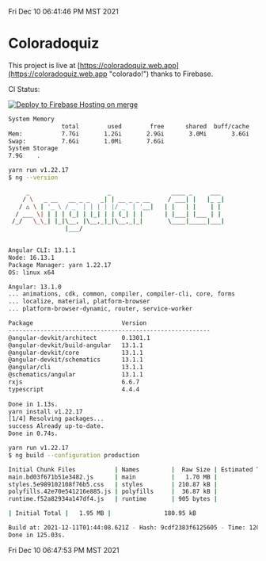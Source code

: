 Fri Dec 10 06:41:46 PM MST 2021

# Coloradoquiz


This project is live at [https://coloradoquiz.web.app](https://coloradoquiz.web.app "colorado!") thanks to Firebase.

CI Status: 

[![Deploy to Firebase Hosting on merge](https://github.com/teamkushal/coloradoquiz/actions/workflows/firebase-hosting-merge.yml/badge.svg)](https://github.com/teamkushal/coloradoquiz/actions/workflows/firebase-hosting-merge.yml)

```bash
System Memory
               total        used        free      shared  buff/cache   available
Mem:           7.7Gi       1.2Gi       2.9Gi       3.0Mi       3.6Gi       6.2Gi
Swap:          7.6Gi       1.0Mi       7.6Gi
System Storage
7.9G	.
```
```bash
yarn run v1.22.17
$ ng --version

     _                      _                 ____ _     ___
    / \   _ __   __ _ _   _| | __ _ _ __     / ___| |   |_ _|
   / △ \ | '_ \ / _` | | | | |/ _` | '__|   | |   | |    | |
  / ___ \| | | | (_| | |_| | | (_| | |      | |___| |___ | |
 /_/   \_\_| |_|\__, |\__,_|_|\__,_|_|       \____|_____|___|
                |___/
    

Angular CLI: 13.1.1
Node: 16.13.1
Package Manager: yarn 1.22.17
OS: linux x64

Angular: 13.1.0
... animations, cdk, common, compiler, compiler-cli, core, forms
... localize, material, platform-browser
... platform-browser-dynamic, router, service-worker

Package                         Version
---------------------------------------------------------
@angular-devkit/architect       0.1301.1
@angular-devkit/build-angular   13.1.1
@angular-devkit/core            13.1.1
@angular-devkit/schematics      13.1.1
@angular/cli                    13.1.1
@schematics/angular             13.1.1
rxjs                            6.6.7
typescript                      4.4.4
    
Done in 1.13s.
yarn install v1.22.17
[1/4] Resolving packages...
success Already up-to-date.
Done in 0.74s.
```
```bash
yarn run v1.22.17
$ ng build --configuration production

Initial Chunk Files           | Names         |  Raw Size | Estimated Transfer Size
main.bd03f671b51e3482.js      | main          |   1.70 MB |               156.27 kB
styles.5e989102108f76b5.css   | styles        | 210.87 kB |                12.45 kB
polyfills.42e70e541216e885.js | polyfills     |  36.87 kB |                11.72 kB
runtime.f52a82934a147df4.js   | runtime       | 905 bytes |               520 bytes

| Initial Total |   1.95 MB |               180.95 kB

Build at: 2021-12-11T01:44:08.621Z - Hash: 9cdf2383f6125605 - Time: 120990ms
Done in 125.03s.
```
Fri Dec 10 06:47:53 PM MST 2021
